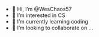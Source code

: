 - 👋 Hi, I’m @WesChaos57
- 👀 I’m interested in CS
- 🌱 I’m currently learning coding
- 💞️ I’m looking to collaborate on ...

<!---
WesChaos57/WesChaos57 is a ✨ special ✨ repository because its `README.md` (this file) appears on your GitHub profile.
You can click the Preview link to take a look at your changes.
--->
